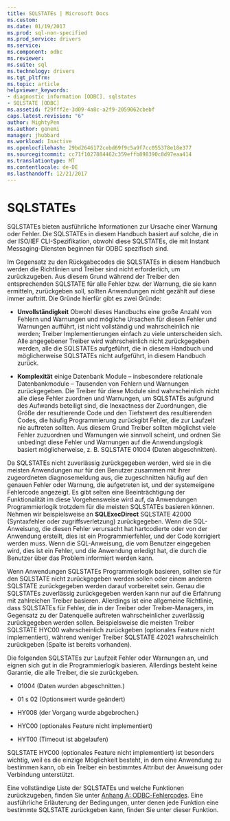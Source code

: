```yaml
---
title: SQLSTATEs | Microsoft Docs
ms.custom: 
ms.date: 01/19/2017
ms.prod: sql-non-specified
ms.prod_service: drivers
ms.service: 
ms.component: odbc
ms.reviewer: 
ms.suite: sql
ms.technology: drivers
ms.tgt_pltfrm: 
ms.topic: article
helpviewer_keywords:
- diagnostic information [ODBC], sqlstates
- SQLSTATE [ODBC]
ms.assetid: f29fff2e-3d09-4a8c-a2f9-2059062cbebf
caps.latest.revision: "6"
author: MightyPen
ms.author: genemi
manager: jhubbard
ms.workload: Inactive
ms.openlocfilehash: 29bd2646172cebd69f9c5a9f7cc055378e18e377
ms.sourcegitcommit: cc71f1027884462c359effb898390c8d97eaa414
ms.translationtype: MT
ms.contentlocale: de-DE
ms.lasthandoff: 12/21/2017
---
```

# <a name="sqlstates"></a>SQLSTATEs
SQLSTATEs bieten ausführliche Informationen zur Ursache einer Warnung oder Fehler. Die SQLSTATEs in diesem Handbuch basiert auf solche, die in der ISO/IEF CLI-Spezifikation, obwohl diese SQLSTATEs, die mit Instant Messaging-Diensten beginnen für ODBC spezifisch sind.  
  
 Im Gegensatz zu den Rückgabecodes die SQLSTATEs in diesem Handbuch werden die Richtlinien und Treiber sind nicht erforderlich, um zurückzugeben. Aus diesem Grund während der Treiber den entsprechenden SQLSTATE für alle Fehler bzw. der Warnung, die sie kann ermitteln, zurückgeben soll, sollten Anwendungen nicht gezählt auf diese immer auftritt. Die Gründe hierfür gibt es zwei Gründe:  
  
-   **Unvollständigkeit** Obwohl dieses Handbuchs eine große Anzahl von Fehlern und Warnungen und mögliche Ursachen für diesen Fehler und Warnungen aufführt, ist nicht vollständig und wahrscheinlich nie werden; Treiber Implementierungen einfach zu viele unterscheiden sich. Alle angegebener Treiber wird wahrscheinlich nicht zurückgegeben werden, alle die SQLSTATEs aufgeführt, die in diesem Handbuch und möglicherweise SQLSTATEs nicht aufgeführt, in diesem Handbuch zurück.  
  
-   **Komplexität** einige Datenbank Module – insbesondere relationale Datenbankmodule – Tausenden von Fehlern und Warnungen zurückgegeben. Die Treiber für diese Module sind wahrscheinlich nicht alle diese Fehler zuordnen und Warnungen, um SQLSTATEs aufgrund des Aufwands beteiligt sind, die Inexactness der Zuordnungen, die Größe der resultierende Code und den Tiefstwert des resultierenden Codes, die häufig Programmierung zurückgibt Fehler, die zur Laufzeit nie auftreten sollten. Aus diesem Grund Treiber sollten möglichst viele Fehler zuzuordnen und Warnungen wie sinnvoll scheint, und ordnen Sie unbedingt diese Fehler und Warnungen auf die Anwendungslogik basiert möglicherweise, z. B. SQLSTATE 01004 (Daten abgeschnitten).  
  
 Da SQLSTATEs nicht zuverlässig zurückgegeben werden, wird sie in die meisten Anwendungen nur für den Benutzer zusammen mit ihrer zugeordneten diagnosemeldung aus, die zugeschnitten häufig auf den genauen Fehler oder Warnung, die aufgetreten ist, und der systemeigene Fehlercode angezeigt. Es gibt selten eine Beeinträchtigung der Funktionalität im diese Vorgehensweise wird auf, da Anwendungen Programmierlogik trotzdem für die meisten SQLSTATEs basieren können. Nehmen wir beispielsweise an **SQLExecDirect** SQLSTATE 42000 (Syntaxfehler oder zugriffsverletzung) zurückgegeben. Wenn die SQL-Anweisung, die diesen Fehler verursacht hat hartcodierte oder von der Anwendung erstellt, dies ist ein Programmierfehler, und der Code korrigiert werden muss. Wenn die SQL-Anweisung, die vom Benutzer eingegeben wird, dies ist ein Fehler, und die Anwendung erledigt hat, die durch die Benutzer über das Problem informiert werden kann.  
  
 Wenn Anwendungen SQLSTATEs Programmierlogik basieren, sollten sie für den SQLSTATE nicht zurückgegeben werden sollen oder einem anderen SQLSTATE zurückgegeben werden darauf vorbereitet sein. Genau die SQLSTATEs zuverlässig zurückgegeben werden kann nur auf die Erfahrung mit zahlreichen Treiber basieren. Allerdings ist eine allgemeine Richtlinie, dass SQLSTATEs für Fehler, die in der Treiber oder Treiber-Managers, im Gegensatz zu der Datenquelle auftreten wahrscheinlicher zuverlässig zurückgegeben werden sollen. Beispielsweise die meisten Treiber SQLSTATE HYC00 wahrscheinlich zurückgeben (optionales Feature nicht implementiert), während weniger Treiber SQLSTATE 42021 wahrscheinlich zurückgeben (Spalte ist bereits vorhanden).  
  
 Die folgenden SQLSTATEs zur Laufzeit Fehler oder Warnungen an, und eignen sich gut in die Programmierlogik basieren. Allerdings besteht keine Garantie, die alle Treiber, die sie zurückgeben.  
  
-   01004 (Daten wurden abgeschnitten.)  
  
-   01 s 02 (Optionswert wurde geändert)  
  
-   HY008 (der Vorgang wurde abgebrochen.)  
  
-   HYC00 (optionales Feature nicht implementiert)  
  
-   HYT00 (Timeout ist abgelaufen)  
  
 SQLSTATE HYC00 (optionales Feature nicht implementiert) ist besonders wichtig, weil es die einzige Möglichkeit besteht, in dem eine Anwendung zu bestimmen kann, ob ein Treiber ein bestimmtes Attribut der Anweisung oder Verbindung unterstützt.  
  
 Eine vollständige Liste der SQLSTATEs und welche Funktionen zurückzugeben, finden Sie unter [Anhang A: ODBC-Fehlercodes](../../../odbc/reference/appendixes/appendix-a-odbc-error-codes.md). Eine ausführliche Erläuterung der Bedingungen, unter denen jede Funktion eine bestimmte SQLSTATE zurückgeben kann, finden Sie unter dieser Funktion.
